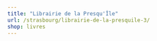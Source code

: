 ```yaml
---
title: "Librairie de la Presqu'Île"
url: /strasbourg/librairie-de-la-presquile-3/
shop: livres
---
```

